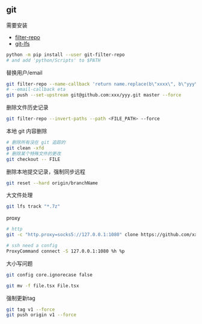 ## git

需要安装

- [filter-repo](https://htmlpreview.github.io/?https://github.com/newren/git-filter-repo/blob/docs/html/git-filter-repo.html)
- [git-lfs](https://git-lfs.com/)

```bash
python -m pip install --user git-filter-repo
# and add 'python/Scripts' to $PATH
```

替换用户/email

```bash
git filter-repo --name-callback 'return name.replace(b\"xxxx\", b\"yyy\")' --force
# --email-callback eta
git push --set-upstream git@github.com:xxx/yyy.git master --force
```

删除文件历史记录

```bash
git filter-repo --invert-paths --path <FILE_PATH> --force
```

本地 git 内容删除

```bash
# 删除所有没在 git 追踪的
git clean -xfd
# 删除某个特殊文件的更改
git checkout -- FILE
```

删除本地提交记录，强制同步远程

```bash
git reset --hard origin/branchName
```

大文件处理

```bash
git lfs track "*.7z"
```

proxy

```bash
# http
git -c "http.proxy=socks5://127.0.0.1:1080" clone https://github.com/xx/yy.git

# ssh need a config
ProxyCommand connect -S 127.0.0.1:1080 %h %p
```

大小写问题

```bash
git config core.ignorecase false

git mv -f file.tsx File.tsx
```

强制更新tag

```bash
git tag v1 --force
git push origin v1 --force
```
